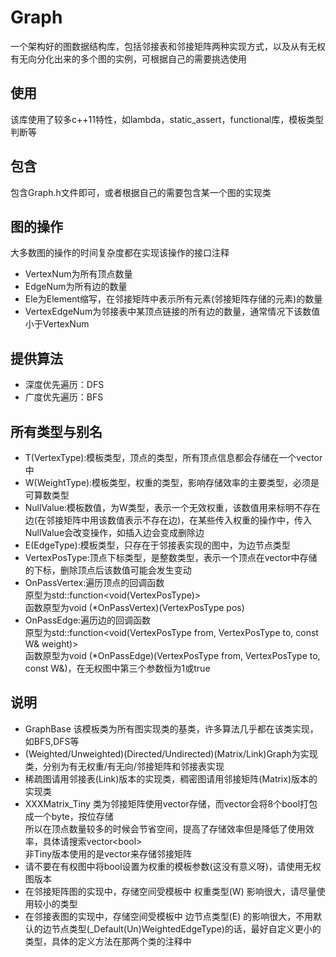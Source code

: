 # Graph
一个架构好的图数据结构库，包括邻接表和邻接矩阵两种实现方式，以及从有无权有无向分化出来的多个图的实例，可根据自己的需要挑选使用<br>
## 使用
该库使用了较多c++11特性，如lambda，static_assert，functional库，模板类型判断等
## 包含
包含Graph.h文件即可，或者根据自己的需要包含某一个图的实现类<br>
## 图的操作
大多数图的操作的时间复杂度都在实现该操作的接口注释<br>
- VertexNum为所有顶点数量<br>
- EdgeNum为所有边的数量<br>
- Ele为Element缩写，在邻接矩阵中表示所有元素(邻接矩阵存储的元素)的数量<br>
- VertexEdgeNum为邻接表中某顶点链接的所有边的数量，通常情况下该数值小于VertexNum<rb>
## 提供算法
* 深度优先遍历：DFS<br>
* 广度优先遍历：BFS<br>
## 所有类型与别名
* T(VertexType):模板类型，顶点的类型，所有顶点信息都会存储在一个vector中<br>
* W(WeightType):模板类型，权重的类型，影响存储效率的主要类型，必须是可算数类型<br>
* NullValue:模板数值，为W类型，表示一个无效权重，该数值用来标明不存在边(在邻接矩阵中用该数值表示不存在边)，在某些传入权重的操作中，传入NullValue会改变操作，如插入边会变成删除边
* E(EdgeType):模板类型，只存在于邻接表实现的图中，为边节点类型<br>
* VertexPosType:顶点下标类型，是整数类型，表示一个顶点在vector中存储的下标，删除顶点后该数值可能会发生变动<br>
* OnPassVertex:遍历顶点的回调函数<br>
  原型为std::function<void(VertexPosType)><br>
  函数原型为void (*OnPassVertex)(VertexPosType pos)<br>
* OnPassEdge:遍历边的回调函数<br>
  原型为std::function<void(VertexPosType from, VertexPosType to, const W& weight)><br>
  函数原型为void (*OnPassEdge)(VertexPosType from, VertexPosType to, const W&)，在无权图中第三个参数恒为1或true<br>
## 说明
- GraphBase 该模板类为所有图实现类的基类，许多算法几乎都在该类实现，如BFS,DFS等<br>
- (Weighted/Unweighted)(Directed/Undirected)(Matrix/Link)Graph为实现类，分别为有无权重/有无向/邻接矩阵和邻接表实现<br>
- 稀疏图请用邻接表(Link)版本的实现类，稠密图请用邻接矩阵(Matrix)版本的实现类<br>
- XXXMatrix_Tiny 类为邻接矩阵使用vector<bool>存储，而vector<bool>会将8个bool打包成一个byte，按位存储<br>
  所以在顶点数量较多的时候会节省空间，提高了存储效率但是降低了使用效率，具体请搜索vector\<bool> <br>
  非Tiny版本使用的是vector<char>来存储邻接矩阵<br>
- 请不要在有权图中将bool设置为权重的模板参数(这没有意义呀)，请使用无权图版本<br>
- 在邻接矩阵图的实现中，存储空间受模板中 权重类型(W) 影响很大，请尽量使用较小的类型<br>
- 在邻接表图的实现中，存储空间受模板中 边节点类型(E) 的影响很大，不用默认的边节点类型(_Default(Un)WeightedEdgeType)的话，最好自定义更小的类型，具体的定义方法在那两个类的注释中<br>
